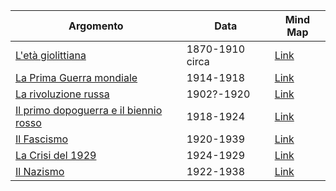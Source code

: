 | Argomento                                                                                                                                          | Data            | Mind Map                                                                  |
| -------------------------------------------------------------------------------------------------------------------------------------------------- | --------------- | ------------------------------------------------------------------------- |
| [L'età giolittiana](L'et%C3%A0%20giolittiana/L'et%C3%A0%20giolittiana.md)                                                                          | 1870-1910 circa | [Link](L'et%C3%A0%20giolittiana/Mind%20Map.png)                           |
| [La Prima Guerra mondiale](La%20Prima%20Guerra%20mondiale/La%20Prima%20Guerra%20mondiale.md)                                                       | 1914-1918       | [Link](La%20Prima%20Guerra%20mondiale/Mind%20Map.png)                     |
| [La rivoluzione russa](La%20rivoluzione%20russa/La%20rivoluzione%20russa.md)                                                                       | 1902?-1920      | [Link](La%20rivoluzione%20russa/Mind%20Map.png)                           |
| [Il primo dopoguerra e il biennio rosso](Il%20primo%20dopoguerra%20e%20il%20biennio%20rosso/Il%20primo%20dopoguerra%20e%20il%20biennio%20rosso.md) | 1918-1924       | [Link](Il%20primo%20dopoguerra%20e%20il%20biennio%20rosso/Mind%20Map.png) |
| [Il Fascismo](Il%20Fascismo/Il%20Fascismo.md)                                                                                                      | 1920-1939       | [Link](Il%20Fascismo/Mind%20Map.png)                                      |
| [La Crisi del 1929](La%20Crisi%20del%201929/La%20Crisi%20del%201929.md)                                                                            | 1924-1929       | [Link](La%20Crisi%20del%201929/Mind%20Map.png)                            |
| [Il Nazismo](Il%20Nazismo/Il%20Nazismo.md)                                                                                                                                                    | 1922-1938                 | [Link](Il%20Nazismo/Mind%20Map.png)                                                                           |
  